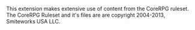 This extension makes extensive use of content from the CoreRPG ruleset. The CoreRPG Ruleset and it's files are are copyright 2004-2013, Smiteworks USA LLC.